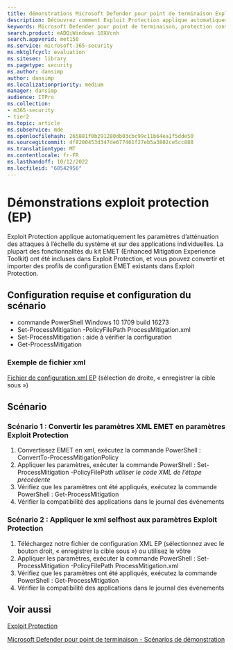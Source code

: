 ```yaml
---
title: démonstrations Microsoft Defender pour point de terminaison Exploit Protection (EP)
description: Découvrez comment Exploit Protection applique automatiquement de nombreux paramètres d’atténuation des attaques à l’échelle du système et sur des applications individuelles.
keywords: Microsoft Defender pour point de terminaison, protection contre l’exploitation du système, kit EMET (Enhanced Mitigation Experience Toolkit), démonstration
search.product: eADQiWindows 10XVcnh
search.appverid: met150
ms.service: microsoft-365-security
ms.mktglfcycl: evaluation
ms.sitesec: library
ms.pagetype: security
ms.author: dansimp
author: dansimp
ms.localizationpriority: medium
manager: dansimp
audience: ITPro
ms.collection:
- m365-security
- tier2
ms.topic: article
ms.subservice: mde
ms.openlocfilehash: 265881f0b291280db03cbc99c11b64ea1f5dde50
ms.sourcegitcommit: 4f8200453d347de677461f27eb5a3802ce5cc888
ms.translationtype: MT
ms.contentlocale: fr-FR
ms.lasthandoff: 10/12/2022
ms.locfileid: "68542956"
---
```

<!--- v-jweston resumes authorship and ms.authorship appx April-May 2023 ---> 

# <a name="exploit-protection-ep-demonstrations"></a>Démonstrations exploit protection (EP)

Exploit Protection applique automatiquement les paramètres d’atténuation des attaques à l’échelle du système et sur des applications individuelles. La plupart des fonctionnalités du kit EMET (Enhanced Mitigation Experience Toolkit) ont été incluses dans Exploit Protection, et vous pouvez convertir et importer des profils de configuration EMET existants dans Exploit Protection.

## <a name="scenario-requirements-and-setup"></a>Configuration requise et configuration du scénario

- commande PowerShell Windows 10 1709 build 16273
- Set-ProcessMitigation -PolicyFilePath ProcessMitigation.xml
- Set-ProcessMitigation : aide à vérifier la configuration
- Get-ProcessMitigation

### <a name="sample-xml-file"></a>Exemple de fichier xml

[Fichier de configuration xml EP](https://demo.wd.microsoft.com/Content/ProcessMitigation.xml?) (sélection de droite, « enregistrer la cible sous »)

## <a name="scenario"></a>Scénario

### <a name="scenario-1-convert-emet-xml-to-exploit-protection-settings"></a>Scénario 1 : Convertir les paramètres XML EMET en paramètres Exploit Protection

1. Convertissez EMET en xml, exécutez la commande PowerShell : ConvertTo-ProcessMitigationPolicy
2. Appliquer les paramètres, exécuter la commande PowerShell : Set-ProcessMitigation -PolicyFilePath *utiliser le code XML de l’étape précédente*
3. Vérifiez que les paramètres ont été appliqués, exécutez la commande PowerShell : Get-ProcessMitigation
4. Vérifier la compatibilité des applications dans le journal des événements

### <a name="scenario-2-apply-selfhost-xml-to-exploit-protection-settings"></a>Scénario 2 : Appliquer le xml selfhost aux paramètres Exploit Protection

1. Téléchargez notre fichier de configuration XML EP (sélectionnez avec le bouton droit, « enregistrer la cible sous ») ou utilisez le vôtre
2. Appliquer les paramètres, exécuter la commande PowerShell : Set-ProcessMitigation -PolicyFilePath ProcessMitigation.xml
3. Vérifiez que les paramètres ont été appliqués, exécutez la commande PowerShell : Get-ProcessMitigation
4. Vérifier la compatibilité des applications dans le journal des événements

## <a name="see-also"></a>Voir aussi

[Exploit Protection](/windows/threat-protection/windows-defender-exploit-guard/exploit-protection-exploit-guard?ocid=wd-av-demo-ep-bottom)

[Microsoft Defender pour point de terminaison - Scénarios de démonstration](defender-endpoint-demonstrations.md)
